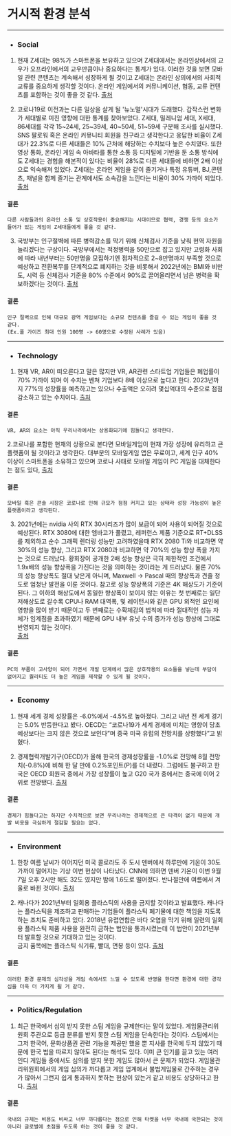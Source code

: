 거시적 환경 분석
==============================


*********************


* ### Social
1. 현재 Z세대는 98%가 스마트폰을 보유하고 있으며 Z세대에서는 온라인상에서의 교우가 오프라인에서의 교우만큼이나 중요하다는 통계가 있다.
이러한 것을 보면 모바일 관련 콘텐츠는 계속해서 성장하게 될 것이고 Z세대는 온라인 상의에서의 사회적 교류를 중요하게 생각할 것이다. 
온라인 게임에서의 커뮤니케이션, 협동, 교류 컨텐츠를 포함하는 것이 좋을 것 같다.
[출처](https://www.20slab.org/Archives/37634, "link")

2. 코로나19로 이전과는 다른 일상을 살게 될 '뉴노멀'시대가 도래했다. 갑작스런 변화가 세대별로 미친 영향에 대한 통계를 찾아보았다.
Z세대, 밀레니엄 세대, X세대, 86세대를 각각 15~24세, 25~39세, 40~50세, 51~59세 구분해 조사를 실시했다.
SNS 팔로워 혹은 온라인 커뮤니티 회원을 친구라고 생각한다고 응답한 비율이 Z세대가 22.3%로 다른 세대들은 10% 근처에 해당하는 수치보다 높은 수치였다. 
또한 영상 통화, 온라인 게임 속 아바타를 통한 소통 등 디지털에 기반을 둔 소통 방식에도 Z세대는 경험을 해본적이 있다는 비율이
28%로 다른 세대들에 비하면 2배 이상으로 익숙해져 있었다.
Z세대는 온라인 게임을 같이 즐기거나 특정 유튜버, BJ,콘텐츠, 채널을 함께 즐기는 관계에서도 소속감을 느낀다는 비율이 30% 가까이 되었다.
[출처](http://www.efnews.co.kr/news/articleView.html?idxno=81806, "link")
#### 결론
```
다른 사람들과의 온라인 소통 및 상호작용이 중요해지는 시대이므로 협력, 경쟁 등의 요소가 들어가 있는 게임이 Z세대들에게 좋을 것 같다.
```
 
3. 국방부는 인구절벽에 따른 병력감소를 막기 위해 신체검사 기준을 낮춰 현역 자원을 늘리겠다는 구상이다.
국방부에서는 적정병력을 50만으로 잡고 있지만 고령화 사회에 따라 내년부터는 50만명을 모집하기엔 점차적으로 2~8만명까지 부족할 것으로 예상하고
전환복무를 단계적으로 폐지하는 것을 비롯해서 2022년에는 BMI와 비만도, 시력 등 신체검사 기준을 80% 수준에서 90%로 끌어올리면서
남은 병력을 확보하겠다는 것이다.
[출처](http://m.yonhapnewstv.co.kr/news/MYH20191009001800038, "link")
#### 결론
```
인구 절벽으로 인해 대규모 광역 게임보다는 소규모 컨텐츠를 즐길 수 있는 게임이 좋을 것 같다. 
(Ex.폴 가이즈 최대 인원 100명 -> 60명으로 수정된 사례가 있음)
```


*********************


* ### Technology
1. 현재 VR, AR이 떠오른다고 말은 많지만 VR, AR관련 스타트업 기업들은 폐업률이 70% 가까이 되며 이 수치는 벤쳐 기업보다 8배 이상으로 높다고 한다.
2023년까지 77%의 성장률을 예측하고는 있으나 수출액은 오히려 몇십억대의 수준으로 점점 감소하고 있는 수치이다.
[출처](https://www.techm.kr/news/articleView.html?idxno=71929, "link")
#### 결론
```
VR, AR의 요소는 아직 우리나라에서는 상용화되기에 힘들다고 생각한다. 
```

2.코로나를 포함한 현재의 상황으로 본다면 모바일게임이 현재 가장 성장에 유리하고 큰 플랫폼이 될 것이라고 생각한다.
대부분의 모바일게임 앱은 무료이고, 세계 인구 40% 이상이 스마트폰을 소유하고 있으며 코로나 사태로 모바일 게임이 PC 게임을 대체한다는 점도 있다, 
[출처](https://www.techm.kr/news/articleView.html?idxno=71929, "link")
#### 결론
```
모바일 혹은 콘솔 시장은 코로나로 인해 규모가 점점 커지고 있는 상태라 성장 가능성이 높은 플랫폼이라고 생각된다.
```

3. 2021년에는 nvidia 사의 RTX 30시리즈가 많이 보급이 되어 사용이 되어질 것으로 예상된다. 
RTX 3080에 대한 엠바고가 풀렸고, 레퍼런스 제품 기준으로 RT+DLSS를 제외하고 순수 그래픽 렌더링 성능만 고려하였을때 RTX 2080 Ti와 비교하면 약 30%의 성능 향상, 
그리고 RTX 2080과 비교하면 약 70%의 성능 향상 폭을 가지는 것으로 드러났다. 
황회장이 공개한 2배 성능 향상은 극히 제한적인 조건에서 1.9x배의 성능 향상폭을 가진다는 것을 의미하는 것이라는 게 드러났다. 
물론 70%의 성능 향상폭도 절대 낮은게 아니며, Maxwell -> Pascal 때의 향상폭과 견줄 정도로 엄청난 발전을 이룬 것이다. 
참고로 성능 향상폭의 기준은 4K 해상도가 기준이 된다. 
그 이하의 해상도에서 동일한 향상폭이 보이지 않는 이유는 첫 번째로는 일단 저해상도로 갈수록 CPU나 RAM 대역폭, 및 레이턴시와 같은 GPU 외적인 요인에 영향을 많이 받기 때문이고 
두 번째로는 수확체감의 법칙에 따라 절대적인 성능 자체가 임계점을 초과하였기 때문에 GPU 내부 유닛 수의 증가가 성능 향상에 그대로 반영되지 않는 것이다.  
[출처](https://namu.wiki/w/GeForce%2030, "link")
#### 결론
```
PC의 부품이 고사양이 되어 가면서 개발 단계에서 많은 상호작용의 요소들을 넣는데 부담이 없어지고 퀄리티도 더 높은 게임을 제작할 수 있게 될 것이다. 
```


*********************


* ### Economy
1. 현재 세계 경제 성장률은 -6.0%에서 -4.5%로 높아졌다. 그리고 내년 전 세계 경기는 5.0% 반등한다고 봤다. 
OECD는 “코로나19가 세계 경제에 미치는 영향이 당초 예상보다는 크지 않은 것으로 보인다”며 
중국 미국 유럽의 전망치를 상향했다”고 밝혔다.

2. 경제협력개발기구(OECD)가 올해 한국의 경제성장률을 -1.0%로 전망해 8월 전망치(-0.8%)에 비해 한 달 만에 0.2%포인트(P)를 더 내렸다. 
그럼에도 불구하고 한국은 OECD 회원국 중에서 가장 성장률이 높고 G20 국가 중에서는 중국에 이어 2위로 전망됐다.
[출처](http://www.busan.com/view/busan/view.php?code=2020091619102624370, "link")
#### 결론
```
경제가 힘들다고는 하지만 수치적으로 보면 우리나라는 경제적으로 큰 타격이 없기 때문에 개발 비용을 극심하게 절감할 필요는 없다.
```


*********************


* ### Environment
1. 한창 여름 날씨가 이어지던 미국 콜로라도 주 도시 덴버에서 하루만에 기온이 30도 가까이 떨어지는 기상 이변 현상이 나타났다.
CNN에 의하면 덴버 기온이 이번 9월7일 오후 2시만 해도 32도 였지만 밤에 1.6도로 떨어졌다. 반나절만에 여름에서 겨울로 바뀐 것이다.
[출처](https://www.manzlab.com/news/articleView.html?idxno=10230, "link")

2. 캐나다가 2021년부터 일회용 플라스틱의 사용을 금지할 것이라고 발표했다.
캐나다는 플라스틱을 제조하고 판매하는 기업들이 플라스틱 폐기물에 대한 책임을 지도록 하는 조치도 준비하고 있다.
2018년 유렵연합은 바다 오염을 막기 위해 일련의 일회용 플라스틱 제품 사용을 완전히 금하는 법안을 통과시켰는데
이 법안이 2021년부터 발효할 것으로 기대하고 있는 것이다.	
금지 품목에는 플라스틱 식기류, 빨대, 면봉 등이 있다.
[출처](https://www.bbc.com/korean/international-48590362, "link")
#### 결론
```
이러한 환경 문제의 심각성을 게임 속에서도 느낄 수 있도록 반영을 한다면 환경에 대한 경각심을 더욱 더 가지게 될 거 같다.
```


*********************


* ### Politics/Regulation
1. 최근 한국에서 심의 받지 못한 스팀 게임을 규제한다는 말이 있었다.
게임물관리위원회 주관으로 등급 분류를 받지 못한 스팀 게임을 단속한다는 것이다.
스팀에서는 그저 한국어, 문화상품권 관련 기능을 제공만 했을 뿐 지사를 한국에 두지 않았기 때문에 한국 법을 따르지 않아도 된다는 해석도 있다.
이미 큰 인기를 끌고 있는 여러 인디 게임들 중에서도 심의를 받지 못한 게임도 많아서 큰 문제가 되었다. 
게임물관리위원회에서의 게임 심의가 까다롭고 게임 업계에서 불법게임물로 간주하는 경우가 많아서 그런지 쉽게 통과하지 못하는 현상이 있는거 같고 비용도 상당하다고 한다.
[출처](https://biz.chosun.com/site/data/html_dir/2020/06/08/2020060803195.html?utm_source=naver&utm_medium=original&utm_campaign=biz, "link")
#### 결론
```
국내의 규제는 비용도 비싸고 너무 까다롭다는 점으로 인해 타켓을 너무 국내에 국한되는 것이 아니라 글로벌에 초점을 두도록 하는 것이 좋을 것 같다.     
```
